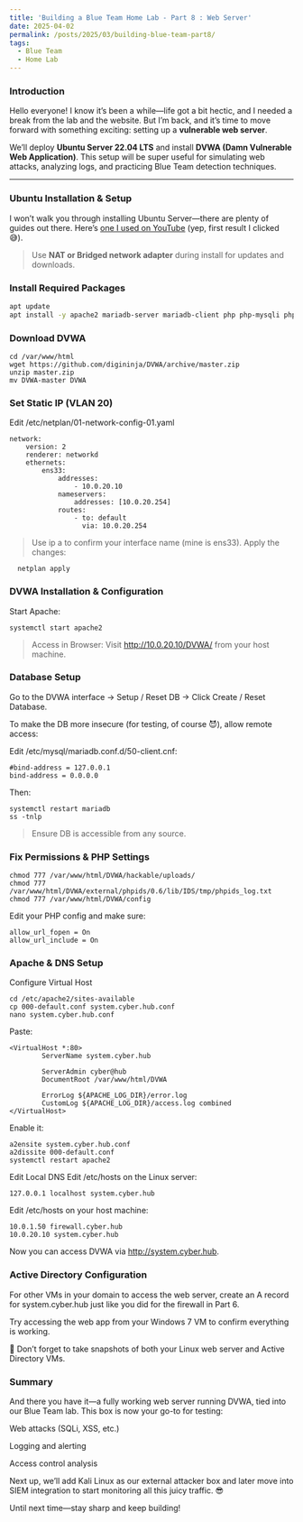 ```yaml
---
title: 'Building a Blue Team Home Lab - Part 8 : Web Server'
date: 2025-04-02
permalink: /posts/2025/03/building-blue-team-part8/
tags:
  - Blue Team
  - Home Lab
---
```



###  Introduction
Hello everyone! I know it’s been a while—life got a bit hectic, and I needed a break from the lab and the website. But I’m back, and it’s time to move forward with something exciting: setting up a **vulnerable web server**.

We’ll deploy **Ubuntu Server 22.04 LTS** and install **DVWA (Damn Vulnerable Web Application)**. This setup will be super useful for simulating web attacks, analyzing logs, and practicing Blue Team detection techniques.

---

### Ubuntu Installation & Setup

I won’t walk you through installing Ubuntu Server—there are plenty of guides out there. Here’s [one I used on YouTube](https://www.youtube.com) (yep, first result I clicked 😅).

> Use **NAT or Bridged network adapter** during install for updates and downloads.

### Install Required Packages

```bash
apt update
apt install -y apache2 mariadb-server mariadb-client php php-mysqli php-gd libapache2-mod-php nano unzip fping
```

### Download DVWA
```
cd /var/www/html
wget https://github.com/digininja/DVWA/archive/master.zip
unzip master.zip
mv DVWA-master DVWA
```

### Set Static IP (VLAN 20)
Edit /etc/netplan/01-network-config-01.yaml
```
network:
    version: 2
    renderer: networkd
    ethernets:
        ens33:
            addresses:
                - 10.0.20.10
            nameservers:
                addresses: [10.0.20.254]
            routes:
                - to: default
                  via: 10.0.20.254

```
> Use ip a to confirm your interface name (mine is ens33).
Apply the changes:
```
  netplan apply

```
### DVWA Installation & Configuration
Start Apache:
```
systemctl start apache2
```
>Access in Browser:
>Visit http://10.0.20.10/DVWA/ from your host machine.

### Database Setup
Go to the DVWA interface → Setup / Reset DB → Click Create / Reset Database.

To make the DB more insecure (for testing, of course 😈), allow remote access:

Edit /etc/mysql/mariadb.conf.d/50-client.cnf:
```
#bind-address = 127.0.0.1
bind-address = 0.0.0.0
```
Then:
```
systemctl restart mariadb
ss -tnlp
```
> Ensure DB is accessible from any source.

### Fix Permissions & PHP Settings

```
chmod 777 /var/www/html/DVWA/hackable/uploads/
chmod 777 /var/www/html/DVWA/external/phpids/0.6/lib/IDS/tmp/phpids_log.txt
chmod 777 /var/www/html/DVWA/config
```
Edit your PHP config and make sure:

```
allow_url_fopen = On
allow_url_include = On
```

### Apache & DNS Setup
Configure Virtual Host
```
cd /etc/apache2/sites-available
cp 000-default.conf system.cyber.hub.conf
nano system.cyber.hub.conf
```
Paste:

```
<VirtualHost *:80>
        ServerName system.cyber.hub

        ServerAdmin cyber@hub
        DocumentRoot /var/www/html/DVWA

        ErrorLog ${APACHE_LOG_DIR}/error.log
        CustomLog ${APACHE_LOG_DIR}/access.log combined
</VirtualHost>
```
Enable it:
```
a2ensite system.cyber.hub.conf
a2dissite 000-default.conf
systemctl restart apache2
```

Edit Local DNS
Edit /etc/hosts on the Linux server:
```
127.0.0.1 localhost system.cyber.hub
```
Edit /etc/hosts on your host machine:
```
10.0.1.50 firewall.cyber.hub
10.0.20.10 system.cyber.hub
```
Now you can access DVWA via http://system.cyber.hub.

### Active Directory Configuration
For other VMs in your domain to access the web server, create an A record for system.cyber.hub just like you did for the firewall in Part 6.

Try accessing the web app from your Windows 7 VM to confirm everything is working.

💾 Don’t forget to take snapshots of both your Linux web server and Active Directory VMs.

### Summary
And there you have it—a fully working web server running DVWA, tied into our Blue Team lab. This box is now your go-to for testing:

Web attacks (SQLi, XSS, etc.)

Logging and alerting

Access control analysis

Next up, we’ll add Kali Linux as our external attacker box and later move into SIEM integration to start monitoring all this juicy traffic. 😎

Until next time—stay sharp and keep building!
